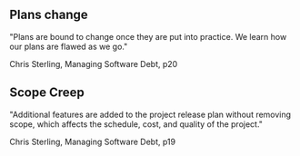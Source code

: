 ## Plans change

"Plans are bound to change once they are put into practice. We learn how our plans are flawed as we go."

Chris Sterling, Managing Software Debt, p20

## Scope Creep

"Additional features are added to the project release plan without removing scope, which affects the schedule, cost, and quality of the project."

Chris Sterling, Managing Software Debt, p19
